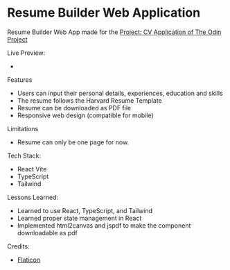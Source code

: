 # Resume Builder Web Application

Resume Builder Web App made for the [Project: CV Application of The Odin Project](https://www.theodinproject.com/lessons/node-path-react-new-cv-application)

Live Preview:

-

Features

- Users can input their personal details, experiences, education and skills
- The resume follows the Harvard Resume Template
- Resume can be downloaded as PDF file
- Responsive web design (compatible for mobile)

Limitations

- Resume can only be one page for now.

Tech Stack:

- React Vite
- TypeScript
- Tailwind

Lessons Learned:

- Learned to use React, TypeScript, and Tailwind
- Learned proper state management in React
- Implemented html2canvas and jspdf to make the component downloadable as pdf

Credits:

- [Flaticon](https://www.flaticon.com/)
